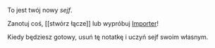 To jest twój nowy *sejf*.

Zanotuj coś, [[stwórz łącze]] lub wypróbuj [Importer](https://help.obsidian.md/Plugins/Importer)!

Kiedy będziesz gotowy, usuń tę notatkę i uczyń sejf swoim własnym.